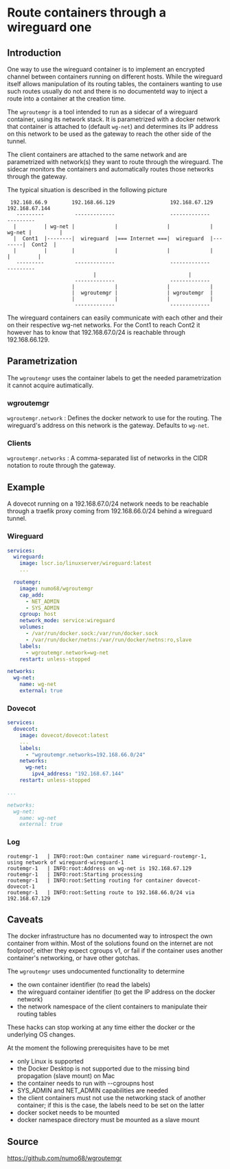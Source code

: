 # Route containers through a wireguard one

## Introduction

One way to use the wireguard container is to implement an encrypted channel between containers
running on different hosts. While the wireguard itself allows manipulation of its routing tables,
the containers wanting to use such routes usually do not and there is no documentetd way
to inject a route into a container at the creation time.

The `wgroutemgr` is a tool intended to run as a sidecar of a wireguard container, using
its network stack. It is parametrized with a docker network that container is attached
to (default `wg-net`) and determines its IP address on this network to be used as the
gateway to reach the other side of the tunnel.

The client containers are attached to the same network and are parametrized
with network(s) they want to route through the wireguard. The sidecar monitors
the containers and automatically routes those networks through the gateway.

The typical situation is described in the following picture

```
 192.168.66.9        192.168.66.129                  192.168.67.129       192.168.67.144
   ---------          -------------                  -------------          ---------
  |         | wg-net |             |                |             | wg-net |         |
  |  Cont1  |--------|  wireguard  |=== Internet ===|  wireguard  |--------|  Cont2  |
  |         |        |             |                |             |        |         |
   ---------          -------------                  -------------          ---------
                            |                              |
                      -------------                  -------------
                     |             |                |             |
                     |  wgroutemgr |                | wgroutemgr  |
                     |             |                |             |
                      -------------                  -------------
```

The wireguard containers can easily communicate with each other and their on their
respective wg-net networks. For the Cont1 to reach Cont2 it however has to know that
192.168.67.0/24 is reachable through 192.168.66.129.

## Parametrization

The `wgroutemgr` uses the container labels to get the needed parametrization it cannot
acquire autimatically.

### wgroutemgr

`wgroutemgr.network`
: Defines the docker network to use for the routing. The wireguard's address on this network is the gateway. Defaults to `wg-net`.

### Clients

`wgroutemgr.networks` : A comma-separated list of networks in the CIDR notation to route through the gateway.

## Example

A dovecot running on a 192.168.67.0/24 network needs to be reachable through a traefik proxy coming from 192.168.66.0/24
behind a wireguard tunnel.

### Wireguard

```yaml
services:
  wireguard:
    image: lscr.io/linuxserver/wireguard:latest
    ...

  routemgr:
    image: numo68/wgroutemgr
    cap_add:
      - NET_ADMIN
      - SYS_ADMIN
    cgroup: host
    network_mode: service:wireguard
    volumes:
      - /var/run/docker.sock:/var/run/docker.sock
      - /var/run/docker/netns:/var/run/docker/netns:ro,slave
    labels:
      - wgroutemgr.network=wg-net
    restart: unless-stopped

networks:
  wg-net:
    name: wg-net
    external: true
```

### Dovecot

```yaml
services:
  dovecot:
    image: dovecot/dovecot:latest
    ...
    labels:
      - "wgroutemgr.networks=192.168.66.0/24"
    networks:
      wg-net:
        ipv4_address: "192.168.67.144"
    restart: unless-stopped

...

networks:
  wg-net:
    name: wg-net
    external: true
```

### Log

```log
routemgr-1   | INFO:root:Own container name wireguard-routemgr-1, using network of wireguard-wireguard-1
routemgr-1   | INFO:root:Address on wg-net is 192.168.67.129
routemgr-1   | INFO:root:Starting processing
routemgr-1   | INFO:root:Setting routing for container dovecot-dovecot-1
routemgr-1   | INFO:root:Setting route to 192.168.66.0/24 via 192.168.67.129
```

## Caveats

The docker infrastructure has no documented way to introspect the own container from within.
Most of the solutions found on the internet are not foolproof; either they expect cgroups v1,
or fail if the container uses another container's networking, or have other gotchas.

The `wgroutemgr` uses undocumented functionality to determine
- the own container identifier (to read the labels)
- the wireguard container identifier (to get the IP address on the docker network)
- the network namespace of the client containers to manipulate their routing tables

These hacks can stop working at any time either the docker or the underlying OS changes.

At the moment the following prerequisites have to be met
- only Linux is supported
- the Docker Desktop is not supported due to the missing bind propagation (slave mount) on Mac
- the container needs to run with --cgroupns host
- SYS_ADMIN and NET_ADMIN capabilities are needed
- the client containers must not use the networking stack of another container;
  if this is the case, the labels need to be set on the latter
- docker socket needs to be mounted
- docker namespace directory must be mounted as a slave mount

## Source

https://github.com/numo68/wgroutemgr
